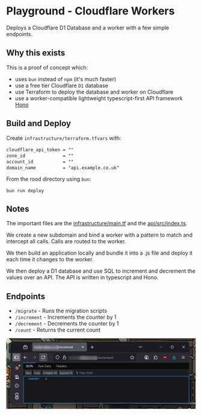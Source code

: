 # Playground - Cloudflare Workers

Deploys a Cloudflare D1 Database and a worker with a few simple endpoints.

## Why this exists

This is a proof of concept which:

- uses `bun` instead of `npm` (it's much faster)
- use a free tier Cloudflare `D1` database
- use Terraform to deploy the database and worker on Cloudflare
- use a worker-compatible lightweight typescript-first API framework [Hono](https://hono.dev/)

## Build and Deploy

Create `infrastructure/terraform.tfvars` with:

```
cloudflare_api_token = ""
zone_id              = ""
account_id           = ""
domain_name          = "api.example.co.uk"
```

From the rood directory using `bun`:

```
bun run deploy
```

## Notes

The important files are the [infrastructure/main.tf](infrastructure/main.tf) and the [api/src/index.ts](api/src/index.ts).

We create a new subdomain and bind a worker with a pattern to match and intercept all calls. Calls are routed to the worker.

We then build an application locally and bundle it into a .js file and deploy it each time it changes to the worker.

We then deploy a D1 database and use SQL to increment and decrement the values over an API. The API is written in typescript and Hono.

## Endpoints

- `/migrate` - Runs the migration scripts
- `/increment` - Increments the counter by 1
- `/decrement` - Decrements the counter by 1
- `/count` - Returns the current count

![Increment Endpoint Working](docs/increment-endpoint.png)

